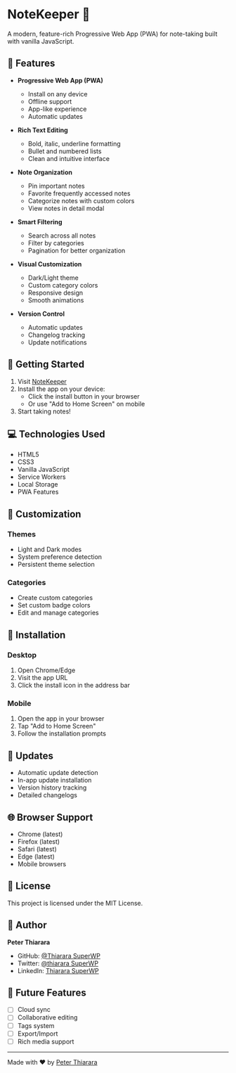 # NoteKeeper 📝

A modern, feature-rich Progressive Web App (PWA) for note-taking built with vanilla JavaScript.

## 🌟 Features

- **Progressive Web App (PWA)**
  - Install on any device
  - Offline support
  - App-like experience
  - Automatic updates

- **Rich Text Editing**
  - Bold, italic, underline formatting
  - Bullet and numbered lists
  - Clean and intuitive interface

- **Note Organization**
  - Pin important notes
  - Favorite frequently accessed notes
  - Categorize notes with custom colors
  - View notes in detail modal

- **Smart Filtering**
  - Search across all notes
  - Filter by categories
  - Pagination for better organization

- **Visual Customization**
  - Dark/Light theme
  - Custom category colors
  - Responsive design
  - Smooth animations

- **Version Control**
  - Automatic updates
  - Changelog tracking
  - Update notifications

## 🚀 Getting Started

1. Visit [NoteKeeper](https://notekeeper-git-main-thiararapeters-projects.vercel.app/)
2. Install the app on your device:
   - Click the install button in your browser
   - Or use "Add to Home Screen" on mobile
3. Start taking notes!

## 💻 Technologies Used

- HTML5
- CSS3
- Vanilla JavaScript
- Service Workers
- Local Storage
- PWA Features

## 🎨 Customization

### Themes
- Light and Dark modes
- System preference detection
- Persistent theme selection

### Categories
- Create custom categories
- Set custom badge colors
- Edit and manage categories

## 📱 Installation

### Desktop
1. Open Chrome/Edge
2. Visit the app URL
3. Click the install icon in the address bar

### Mobile
1. Open the app in your browser
2. Tap "Add to Home Screen"
3. Follow the installation prompts

## 🔄 Updates

- Automatic update detection
- In-app update installation
- Version history tracking
- Detailed changelogs

## 🌐 Browser Support

- Chrome (latest)
- Firefox (latest)
- Safari (latest)
- Edge (latest)
- Mobile browsers

## 📄 License

This project is licensed under the MIT License.

## 👤 Author

**Peter Thiarara**
- GitHub: [@Thiarara SuperWP](https://github.com/Thiararapeter)
- Twitter: [@thiarara SuperWP](https://x.com/thiararapeter)
- LinkedIn: [Thiarara SuperWP](https://www.linkedin.com/in/thiararapeter/)

## 🔮 Future Features

- [ ] Cloud sync
- [ ] Collaborative editing
- [ ] Tags system
- [ ] Export/Import
- [ ] Rich media support

---
Made with ❤️ by [Peter Thiarara](https://github.com/Thiararapeter)